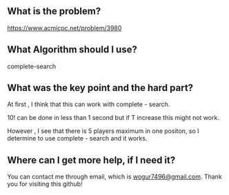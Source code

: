 ## What is the problem?

<https://www.acmicpc.net/problem/3980>

## What Algorithm should I use?

complete-search

## What was the key point and the hard part?

At first , I think that this can work with complete - search.

10! can be done in less than 1 second but if T increase this might not work.

However , I see that there is 5 players maximum in one positon, so I determine to use complete - search and it works.

## Where can I get more help, if I need it?

You can contact me through email, which is wogur7496@gmail.com.
Thank you for visiting this github!

